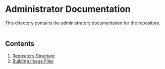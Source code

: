 # Administrator Documentation
This directory contains the administratory documentation for the repository.<br><br>

## Contents
1. [Repository Structure](repository-structure.md)
2. [Building Image Files](building-image-files.md)
